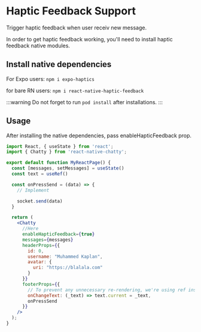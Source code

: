 # Haptic Feedback Support

Trigger haptic feedback when user receiv new message.


In order to get haptic feedback working, you'll need to install haptic feedback native modules.



## Install native dependencies
For Expo users: `npm i expo-haptics`

for bare RN users: `npm i react-native-haptic-feedback`


:::warning
Do not forget to run `pod install` after installations.
:::





## Usage

After installing the native dependencies, pass enableHapticFeedback prop.

```jsx
import React, { useState } from 'react';
import { Chatty } from 'react-native-chatty';

export default function MyReactPage() {
  const [messages, setMessages] = useState()
  const text = useRef()

  const onPressSend = (data) => {
    // Implement

    socket.send(data)
  }

  return (
    <Chatty
      //Here
      enableHapticFeedback={true}
      messages={messages}
      headerProps={{
        id: 0,
        username: "Muhammed Kaplan",
        avatar: {
          uri: "https://blalala.com"
        }
      }}
      footerProps={{
        // To prevent any unnecessary re-rendering, we're using ref instead of states.
        onChangeText: (_text) => text.current = _text,
        onPressSend
      }}
    />
  );
}
```

